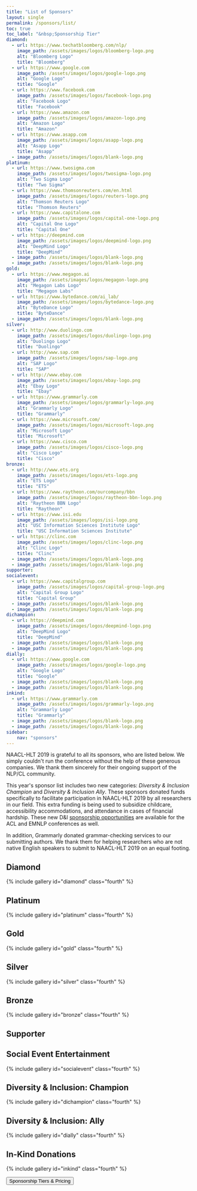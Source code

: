 ```yaml
---
title: "List of Sponsors"
layout: single
permalink: /sponsors/list/
toc: true
toc_label: "&nbsp;Sponsorship Tier"
diamond:
  - url: https://www.techatbloomberg.com/nlp/
    image_path: /assets/images/logos/bloomberg-logo.png
    alt: "Bloomberg Logo"
    title: "Bloomberg"
  - url: https://www.google.com
    image_path: /assets/images/logos/google-logo.png
    alt: "Google Logo"
    title: "Google"
  - url: https://www.facebook.com
    image_path: /assets/images/logos/facebook-logo.png
    alt: "Facebook Logo"
    title: "Facebook"
  - url: https://www.amazon.com
    image_path: /assets/images/logos/amazon-logo.png
    alt: "Amazon Logo"
    title: "Amazon"
  - url: https://www.asapp.com
    image_path: /assets/images/logos/asapp-logo.png
    alt: "Asapp Logo"
    title: "Asapp"
  - image_path: /assets/images/logos/blank-logo.png
platinum:
  - url: https://www.twosigma.com
    image_path: /assets/images/logos/twosigma-logo.png
    alt: "Two Sigma Logo"
    title: "Two Sigma"
  - url: https://www.thomsonreuters.com/en.html
    image_path: /assets/images/logos/reuters-logo.png
    alt: "Thomson Reuters Logo"
    title: "Thomson Reuters"
  - url: https://www.capitalone.com
    image_path: /assets/images/logos/capital-one-logo.png
    alt: "Capital One Logo"
    title: "Capital One"
  - url: https://deepmind.com
    image_path: /assets/images/logos/deepmind-logo.png
    alt: "DeepMind Logo"
    title: "DeepMind"
  - image_path: /assets/images/logos/blank-logo.png
  - image_path: /assets/images/logos/blank-logo.png
gold:
  - url: https://www.megagon.ai
    image_path: /assets/images/logos/megagon-logo.png
    alt: "Megagon Labs Logo"
    title: "Megagon Labs"
  - url: https://www.bytedance.com/ai_lab/
    image_path: /assets/images/logos/bytedance-logo.png
    alt: "ByteDance Logo"
    title: "ByteDance"
  - image_path: /assets/images/logos/blank-logo.png
silver:
  - url: http://www.duolingo.com
    image_path: /assets/images/logos/duolingo-logo.png
    alt: "Duolingo Logo"
    title: "Duolingo"
  - url: http://www.sap.com
    image_path: /assets/images/logos/sap-logo.png
    alt: "SAP Logo"
    title: "SAP"
  - url: http://www.ebay.com
    image_path: /assets/images/logos/ebay-logo.png
    alt: "Ebay Logo"
    title: "Ebay"
  - url: https://www.grammarly.com
    image_path: /assets/images/logos/grammarly-logo.png
    alt: "Grammarly Logo"
    title: "Grammarly"
  - url: https://www.microsoft.com/
    image_path: /assets/images/logos/microsoft-logo.png
    alt: "Microsoft Logo"
    title: "Microsoft"
  - url: https://www.cisco.com
    image_path: /assets/images/logos/cisco-logo.png
    alt: "Cisco Logo"
    title: "Cisco"
bronze:
  - url: http://www.ets.org
    image_path: /assets/images/logos/ets-logo.png
    alt: "ETS Logo"
    title: "ETS"
  - url: https://www.raytheon.com/ourcompany/bbn
    image_path: /assets/images/logos/raytheon-bbn-logo.png
    alt: "Raytheon BBN Logo"
    title: "Raytheon"
  - url: https://www.isi.edu
    image_path: /assets/images/logos/isi-logo.png
    alt: "USC Information Sciences Institute Logo"
    title: "USC Information Sciences Institute"
  - url: https://clinc.com
    image_path: /assets/images/logos/clinc-logo.png
    alt: "Clinc Logo"
    title: "Clinc"
  - image_path: /assets/images/logos/blank-logo.png
  - image_path: /assets/images/logos/blank-logo.png
supporter:
socialevent:
  - url: https://www.capitalgroup.com
    image_path: /assets/images/logos/capital-group-logo.png
    alt: "Capital Group Logo"
    title: "Capital Group"
  - image_path: /assets/images/logos/blank-logo.png
  - image_path: /assets/images/logos/blank-logo.png
dichampion:
  - url: https://deepmind.com
    image_path: /assets/images/logos/deepmind-logo.png
    alt: "DeepMind Logo"
    title: "DeepMind"
  - image_path: /assets/images/logos/blank-logo.png
  - image_path: /assets/images/logos/blank-logo.png
dially:
  - url: https://www.google.com
    image_path: /assets/images/logos/google-logo.png
    alt: "Google Logo"
    title: "Google"
  - image_path: /assets/images/logos/blank-logo.png
  - image_path: /assets/images/logos/blank-logo.png
inkind:
  - url: https://www.grammarly.com
    image_path: /assets/images/logos/grammarly-logo.png
    alt: "Grammarly Logo"
    title: "Grammarly"
  - image_path: /assets/images/logos/blank-logo.png
  - image_path: /assets/images/logos/blank-logo.png
sidebar: 
    nav: "sponsors"
---
```


NAACL-HLT 2019 is grateful to all its sponsors, who are listed below.  We simply couldn't run the conference without the help of these generous companies. We thank them sincerely for their ongoing support of the NLP/CL community.

This year's sponsor list includes two new categories: *Diversity & Inclusion Champion* and *Diversity & Inclusion Ally*.  These sponsors donated funds specifically to facilitate participation in NAACL-HLT 2019 by all researchers in our field.  This extra funding is being used to subsidize childcare, accessibility accommodations, and attendance in cases of financial hardship. These new D&I [sponsorship opportunities](/sponsors/benefits) are available for the ACL and EMNLP conferences as well.

In addition, Grammarly donated grammar-checking services to our submitting authors.  We thank them for helping researchers who are not native English speakers to submit to NAACL-HLT 2019 on an equal footing.

## Diamond

{% include gallery id="diamond" class="fourth" %}

## Platinum

{% include gallery id="platinum" class="fourth" %}

## Gold

{% include gallery id="gold" class="fourth" %}

## Silver

{% include gallery id="silver" class="fourth" %}

## Bronze

{% include gallery id="bronze" class="fourth" %}

## Supporter

<!-- {% include gallery id="supporter" class="fourth" %} -->

## Social Event Entertainment

{% include gallery id="socialevent" class="fourth" %}

## Diversity &amp; Inclusion: Champion

{% include gallery id="dichampion" class="fourth" %}

## Diversity &amp; Inclusion: Ally

{% include gallery id="dially" class="fourth" %}

## In-Kind Donations

{% include gallery id="inkind" class="fourth" %}

<div class="text-center"> 
<a href="/sponsors/benefits/"><button class="btn btn--large btn--inverse">Sponsorship Tiers &amp; Pricing</button></a>
</div>
<br/>
